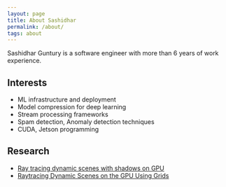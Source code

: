 ```yaml
---
layout: page
title: About Sashidhar
permalink: /about/
tags: about
---
```


Sashidhar Guntury is a software engineer with more than 6 years of work experience.

## Interests

* ML infrastructure and deployment
* Model compression for deep learning
* Stream processing frameworks
* Spam detection, Anomaly detection techniques
* CUDA, Jetson programming

## Research

* [Ray tracing dynamic scenes with shadows on GPU](https://dl.acm.org/citation.cfm?id=2386214)
* [Raytracing Dynamic Scenes on the GPU Using Grids](https://dl.acm.org/doi/10.1109/TVCG.2011.46)
